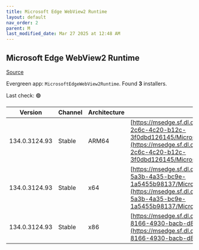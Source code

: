 ```yaml
---
title: Microsoft Edge WebView2 Runtime
layout: default
nav_order: 2
parent: M
last_modified_date: Mar 27 2025 at 12:48 AM
---
```


## Microsoft Edge WebView2 Runtime

[Source](https://developer.microsoft.com/en-us/microsoft-edge/webview2/)

Evergreen app: `MicrosoftEdgeWebView2Runtime`. Found **3** installers.

Last check: 🟢

| Version       | Channel | Architecture | URI                                                                                                                                                                                                                                                                                                                            |
| ------------- | ------- | ------------ | ------------------------------------------------------------------------------------------------------------------------------------------------------------------------------------------------------------------------------------------------------------------------------------------------------------------------------ |
| 134.0.3124.93 | Stable  | ARM64        | [https://msedge.sf.dl.delivery.mp.microsoft.com/filestreamingservice/files/9918a016-2c6c-4c20-b12c-3f0dbd126145/MicrosoftEdgeWebView2RuntimeInstallerARM64.exe](https://msedge.sf.dl.delivery.mp.microsoft.com/filestreamingservice/files/9918a016-2c6c-4c20-b12c-3f0dbd126145/MicrosoftEdgeWebView2RuntimeInstallerARM64.exe) |
| 134.0.3124.93 | Stable  | x64          | [https://msedge.sf.dl.delivery.mp.microsoft.com/filestreamingservice/files/52f6414d-5a3b-4a35-bc9e-1a5455b98137/MicrosoftEdgeWebView2RuntimeInstallerX64.exe](https://msedge.sf.dl.delivery.mp.microsoft.com/filestreamingservice/files/52f6414d-5a3b-4a35-bc9e-1a5455b98137/MicrosoftEdgeWebView2RuntimeInstallerX64.exe)     |
| 134.0.3124.93 | Stable  | x86          | [https://msedge.sf.dl.delivery.mp.microsoft.com/filestreamingservice/files/f277d119-8166-4930-bacb-d86ab65c6cbe/MicrosoftEdgeWebView2RuntimeInstallerX86.exe](https://msedge.sf.dl.delivery.mp.microsoft.com/filestreamingservice/files/f277d119-8166-4930-bacb-d86ab65c6cbe/MicrosoftEdgeWebView2RuntimeInstallerX86.exe)     |
